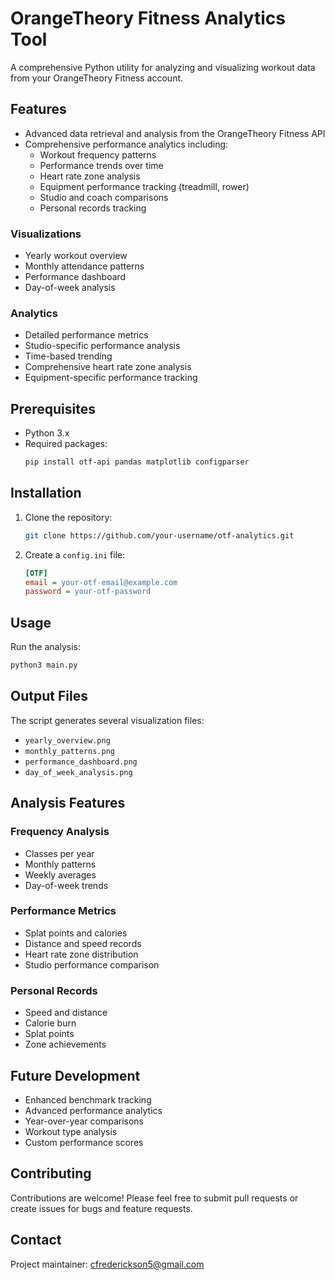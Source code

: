 # OrangeTheory Fitness Analytics Tool

A comprehensive Python utility for analyzing and visualizing workout data from your OrangeTheory Fitness account.

## Features

- Advanced data retrieval and analysis from the OrangeTheory Fitness API
- Comprehensive performance analytics including:
  - Workout frequency patterns
  - Performance trends over time
  - Heart rate zone analysis
  - Equipment performance tracking (treadmill, rower)
  - Studio and coach comparisons
  - Personal records tracking

### Visualizations

- Yearly workout overview
- Monthly attendance patterns
- Performance dashboard
- Day-of-week analysis

### Analytics

- Detailed performance metrics
- Studio-specific performance analysis
- Time-based trending
- Comprehensive heart rate zone analysis
- Equipment-specific performance tracking

## Prerequisites

- Python 3.x
- Required packages:
  ```bash
  pip install otf-api pandas matplotlib configparser
  ```

## Installation

1. Clone the repository:

   ```bash
   git clone https://github.com/your-username/otf-analytics.git
   ```

2. Create a `config.ini` file:
   ```ini
   [OTF]
   email = your-otf-email@example.com
   password = your-otf-password
   ```

## Usage

Run the analysis:

```bash
python3 main.py
```

## Output Files

The script generates several visualization files:

- `yearly_overview.png`
- `monthly_patterns.png`
- `performance_dashboard.png`
- `day_of_week_analysis.png`

## Analysis Features

### Frequency Analysis

- Classes per year
- Monthly patterns
- Weekly averages
- Day-of-week trends

### Performance Metrics

- Splat points and calories
- Distance and speed records
- Heart rate zone distribution
- Studio performance comparison

### Personal Records

- Speed and distance
- Calorie burn
- Splat points
- Zone achievements

## Future Development

- Enhanced benchmark tracking
- Advanced performance analytics
- Year-over-year comparisons
- Workout type analysis
- Custom performance scores

## Contributing

Contributions are welcome! Please feel free to submit pull requests or create issues for bugs and feature requests.

## Contact

Project maintainer: [cfrederickson5@gmail.com](mailto:cfrederickson5@gmail.com)

